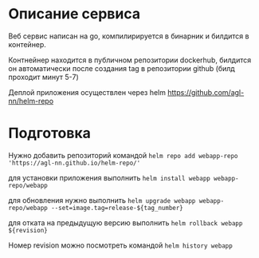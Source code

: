 # Описание сервиса
Веб сервис написан на go, компилирируется в бинарник и билдится в контейнер.

Контнейнер находится в публичном репозитории dockerhub, билдится он автоматически после создания tag в репозитории github (билд проходит минут 5-7)

Деплой приложения осуществлен через helm https://github.com/agl-nn/helm-repo

# Подготовка

Нужно добавить репозиторий командой `helm repo add webapp-repo 'https://agl-nn.github.io/helm-repo/'`

для установки приложения выполнить `helm install webapp webapp-repo/webapp`

для обновления нужно выполнить `helm upgrade webapp webapp-repo/webapp --set=image.tag=release-${tag_number}`

для отката на предыдущую версию выполнить `helm rollback webapp ${revision}`

Номер revision можно посмотреть командой `helm history webapp`

